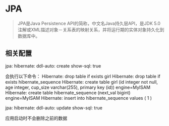 # JPA

> JPA是Java Persistence API的简称，中文名Java持久层API，是JDK 5.0注解或XML描述对象－关系表的映射关系，并将运行期的实体对象持久化到数据库中。

## 相关配置

jpa: hibernate: ddl-auto: create show-sql: true

会执行以下命令： Hibernate: drop table if exists girl Hibernate: drop table if exists hibernate\_sequence Hibernate: create table girl \(id integer not null, age integer, cup\_size varchar\(255\), primary key \(id\)\) engine=MyISAM Hibernate: create table hibernate\_sequence \(next\_val bigint\) engine=MyISAM Hibernate: insert into hibernate\_sequence values \( 1 \)

jpa: hibernate: ddl-auto: update show-sql: true

应用启动时不会删除之前的数据

